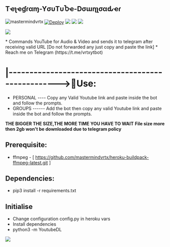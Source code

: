 ##  Tҽʅҽɠɾαɱ-YσυTυႦҽ-Dσɯɳʅσαԃҽɾ 
[![Deploy](https://www.herokucdn.com/deploy/button.svg)](https://heroku.com/deploy?template=https://github.com/mastermindvrtx/Telegram-YouTube-Downloader.git/tree/Vrtx)
<img align="left" src="https://img.shields.io/badge/Made%20for-VSCode-1f425f.svg" alt="mastermindvrtx"/>
<img aligh="centre" src="http://ForTheBadge.com/images/badges/made-with-python.svg" />
<img alight="right" src="https://img.shields.io/badge/Arch_Linux-1793D1?style=for-the-badge&logo=arch-linux&logoColor=white"/> 
<img aligh="centre" src="https://img.shields.io/badge/Maintained%3F-yes-green.svg"/>

<p align="centre">
  <img src="https://telegra.ph/file/39812237fd7a1bfc02532.jpg">
</p>
* Commands YouTube for Audio & Video and sends it to telegram after receiving valid URL [Do not forwarded any just copy and paste the link]
* Reach me on Telegram (https://t.me/vrtxytbot)


# |-------------------------------------------------->💋Use: 
* PERSONAL ---- Copy any Valid Youtube link and paste inside the bot and follow the prompts.
* GROUPS ------ Add the bot then copy any valid Youtube link and paste inside the bot and follow the prompts.

**THE BIGGER THE SIZE,THE MORE TIME YOU HAVE TO WAIT**
**File size more then 2gb won't be downloaded due to telegram policy**

## Prerequisite: 
* ffmpeg - [ https://github.com/mastermindvrtx/heroku-buildpack-ffmpeg-latest.git ]
  
    
## Dependencies:
* pip3 install -r requirements.txt


## Initialise
* Change configuration config.py in heroku vars
* Install dependencies
* python3 -m YoutubeDL
 
<p align="centre">
  <img src="https://telegra.ph/file/a532f298b920e99bd58bb.jpg">
</p>
